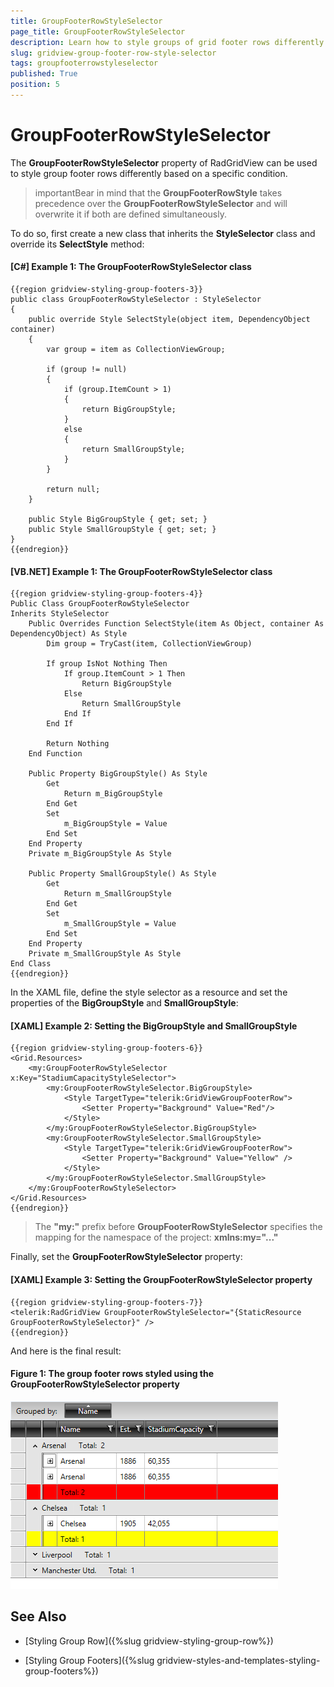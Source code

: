```yaml
---
title: GroupFooterRowStyleSelector
page_title: GroupFooterRowStyleSelector
description: Learn how to style groups of grid footer rows differently by using the GroupFooterRowStyleSelector property of RadGridView - Telerik's {{ site.framework_name }} DataGrid.
slug: gridview-group-footer-row-style-selector
tags: groupfooterrowstyleselector
published: True
position: 5
---
```


# GroupFooterRowStyleSelector

The **GroupFooterRowStyleSelector** property of RadGridView can be used to style group footer rows differently based on a specific condition.

>importantBear in mind that the **GroupFooterRowStyle** takes precedence over the **GroupFooterRowStyleSelector** and will overwrite it if both are defined simultaneously.

To do so, first create a new class that inherits the **StyleSelector** class and override its **SelectStyle** method:

#### __[C#] Example 1: The GroupFooterRowStyleSelector class__

	{{region gridview-styling-group-footers-3}}
	public class GroupFooterRowStyleSelector : StyleSelector
    {
        public override Style SelectStyle(object item, DependencyObject container)
        {
            var group = item as CollectionViewGroup;

            if (group != null)
            {
                if (group.ItemCount > 1)
                {
                    return BigGroupStyle;
                }
                else
                {
                    return SmallGroupStyle;
                }
            }

            return null;
        }

        public Style BigGroupStyle { get; set; }
        public Style SmallGroupStyle { get; set; }
    }
	{{endregion}}

#### __[VB.NET] Example 1: The GroupFooterRowStyleSelector class__
	
	{{region gridview-styling-group-footers-4}}
	Public Class GroupFooterRowStyleSelector
	Inherits StyleSelector
		Public Overrides Function SelectStyle(item As Object, container As DependencyObject) As Style
			Dim group = TryCast(item, CollectionViewGroup)
	
			If group IsNot Nothing Then
				If group.ItemCount > 1 Then
					Return BigGroupStyle
				Else
					Return SmallGroupStyle
				End If
			End If
	
			Return Nothing
		End Function

		Public Property BigGroupStyle() As Style
			Get
				Return m_BigGroupStyle
			End Get
			Set
				m_BigGroupStyle = Value
			End Set
		End Property
		Private m_BigGroupStyle As Style

		Public Property SmallGroupStyle() As Style
			Get
				Return m_SmallGroupStyle
			End Get
			Set
				m_SmallGroupStyle = Value
			End Set
		End Property
		Private m_SmallGroupStyle As Style
	End Class
	{{endregion}}

In the XAML file, define the style selector as a resource and set the properties of the **BigGroupStyle** and **SmallGroupStyle**:

#### __[XAML] Example 2: Setting the BigGroupStyle and SmallGroupStyle__

	{{region gridview-styling-group-footers-6}}
	<Grid.Resources>
        <my:GroupFooterRowStyleSelector x:Key="StadiumCapacityStyleSelector">
            <my:GroupFooterRowStyleSelector.BigGroupStyle>
                <Style TargetType="telerik:GridViewGroupFooterRow">
                    <Setter Property="Background" Value="Red"/>
                </Style>
            </my:GroupFooterRowStyleSelector.BigGroupStyle>
            <my:GroupFooterRowStyleSelector.SmallGroupStyle>
                <Style TargetType="telerik:GridViewGroupFooterRow">
                    <Setter Property="Background" Value="Yellow" />
                </Style>
            </my:GroupFooterRowStyleSelector.SmallGroupStyle>
        </my:GroupFooterRowStyleSelector>
	</Grid.Resources>
	{{endregion}}

>The **"my:"** prefix before **GroupFooterRowStyleSelector** specifies the mapping for the namespace of the project: **xmlns:my="..."**

Finally, set the **GroupFooterRowStyleSelector** property:

#### __[XAML] Example 3: Setting the GroupFooterRowStyleSelector property__

	{{region gridview-styling-group-footers-7}}
	<telerik:RadGridView GroupFooterRowStyleSelector="{StaticResource GroupFooterRowStyleSelector}" />
	{{endregion}}

And here is the final result:

#### __Figure 1: The group footer rows styled using the GroupFooterRowStyleSelector property__

![The group footer rows styled using the GroupFooterRowStyleSelector property](images/gridview-groupfooterrowstyleselector.png)

## See Also

 * [Styling Group Row]({%slug gridview-styling-group-row%})

 * [Styling Group Footers]({%slug gridview-styles-and-templates-styling-group-footers%})